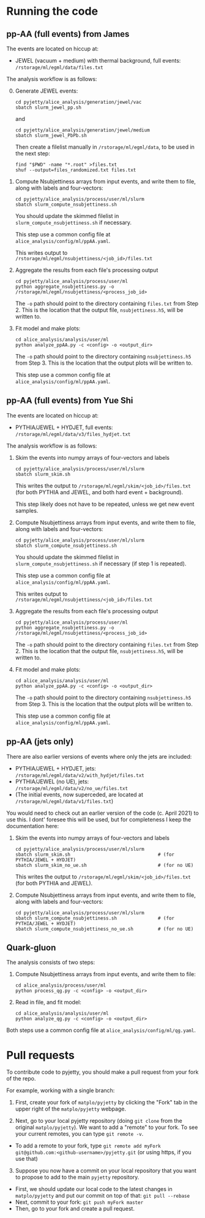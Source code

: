 # Running the code

## pp-AA (full events) from James

The events are located on hiccup at:
- JEWEL (vacuum + medium) with thermal background, full events: `/rstorage/ml/egml/data/files.txt`

The analysis workflow is as follows:

0. Generate JEWEL events: 
   ```
   cd pyjetty/alice_analysis/generation/jewel/vac
   sbatch slurm_jewel_pp.sh
   ```
   and 
   ```
   cd pyjetty/alice_analysis/generation/jewel/medium
   sbatch slurm_jewel_PbPb.sh
   ```
   Then create a filelist manually in `/rstorage/ml/egml/data`, to be used in the next step:
   ```
   find "$PWD" -name "*.root" >files.txt
   shuf --output=files_randomized.txt files.txt
   ```
   
1. Compute Nsubjettiness arrays from input events, and write them to file, along with labels and four-vectors: 
   ```
   cd pyjetty/alice_analysis/process/user/ml/slurm
   sbatch slurm_compute_nsubjettiness.sh
   ```
   You should update the skimmed filelist in `slurm_compute_nsubjettiness.sh` if necessary.
   
   This step use a common config file at `alice_analysis/config/ml/ppAA.yaml`.
   
   This writes output to `/rstorage/ml/egml/nsubjettiness/<job_id>/files.txt`

2. Aggregate the results from each file's processing output
   ```
   cd pyjetty/alice_analysis/process/user/ml
   python aggregate_nsubjettiness.py -o /rstorage/ml/egml/nsubjettiness/<process_job_id>
   ```
   The `-o` path should point to the directory containing `files.txt` from Step 2. This is the location that the output file, `nsubjettiness.h5`, will be written to. 
   
3. Fit model and make plots:
   ```
   cd alice_analysis/analysis/user/ml
   python analyze_ppAA.py -c <config> -o <output_dir>
   ```
   The `-o` path should point to the directory containing `nsubjettiness.h5` from Step 3. This is the location that the output plots will be written to. 
   
   This step use a common config file at `alice_analysis/config/ml/ppAA.yaml`.

## pp-AA (full events) from Yue Shi

The events are located on hiccup at:
- PYTHIA/JEWEL + HYDJET, full events: `/rstorage/ml/egml/data/v3/files_hydjet.txt`

The analysis workflow is as follows:

1. Skim the events into numpy arrays of four-vectors and labels
   ```
   cd pyjetty/alice_analysis/process/user/ml/slurm
   sbatch slurm_skim.sh
   ```
   This writes the output to `/rstorage/ml/egml/skim/<job_id>/files.txt` (for both PYTHIA and JEWEL, and both hard event + background).
   
   This step likely does not have to be repeated, unless we get new event samples.

2. Compute Nsubjettiness arrays from input events, and write them to file, along with labels and four-vectors: 
   ```
   cd pyjetty/alice_analysis/process/user/ml/slurm
   sbatch slurm_compute_nsubjettiness.sh
   ```
   You should update the skimmed filelist in `slurm_compute_nsubjettiness.sh` if necessary (if step 1 is repeated).
   
   This step use a common config file at `alice_analysis/config/ml/ppAA.yaml`.
   
   This writes output to `/rstorage/ml/egml/nsubjettiness/<job_id>/files.txt`

3. Aggregate the results from each file's processing output
   ```
   cd pyjetty/alice_analysis/process/user/ml
   python aggregate_nsubjettiness.py -o /rstorage/ml/egml/nsubjettiness/<process_job_id>
   ```
   The `-o` path should point to the directory containing `files.txt` from Step 2. This is the location that the output file, `nsubjettiness.h5`, will be written to. 
   
4. Fit model and make plots:
   ```
   cd alice_analysis/analysis/user/ml
   python analyze_ppAA.py -c <config> -o <output_dir>
   ```
   The `-o` path should point to the directory containing `nsubjettiness.h5` from Step 3. This is the location that the output plots will be written to. 
   
   This step use a common config file at `alice_analysis/config/ml/ppAA.yaml`.
   
## pp-AA (jets only)

There are also earlier versions of events where only the jets are included:
- PYTHIA/JEWEL + HYDJET, jets: `/rstorage/ml/egml/data/v2/with_hydjet/files.txt`
- PYTHIA/JEWEL (no UE), jets: `/rstorage/ml/egml/data/v2/no_ue/files.txt`
- (The initial events, now superceded, are located at `/rstorage/ml/egml/data/v1/files.txt`)

You would need to check out an earlier version of the code (c. April 2021) to use this. I dont' foresee this will be used, but for completeness I keep the documentation here:

1. Skim the events into numpy arrays of four-vectors and labels
   ```
   cd pyjetty/alice_analysis/process/user/ml/slurm
   sbatch slurm_skim.sh                                # (for PYTHIA/JEWEL + HYDJET)
   sbatch slurm_skim_no_ue.sh                          # (for no UE)
   ```
   This writes the output to `/rstorage/ml/egml/skim/<job_id>/files.txt` (for both PYTHIA and JEWEL).

2. Compute Nsubjettiness arrays from input events, and write them to file, along with labels and four-vectors: 
   ```
   cd pyjetty/alice_analysis/process/user/ml/slurm
   sbatch slurm_compute_nsubjettiness.sh               # (for PYTHIA/JEWEL + HYDJET)
   sbatch slurm_compute_nsubjettiness_no_ue.sh         # (for no UE)
   ```
## Quark-gluon

The analysis consists of two steps:
1. Compute Nsubjettiness arrays from input events, and write them to file: 
   ```
   cd alice_analysis/process/user/ml
   python process_qg.py -c <config> -o <output_dir>
   ```
2. Read in file, and fit model:
   ```
   cd alice_analysis/analysis/user/ml
   python analyze_qg.py -c <config> -o <output_dir>
   ```

Both steps use a common config file at `alice_analysis/config/ml/qg.yaml`.

# Pull requests

To contribute code to pyjetty, you should make a pull request from your fork of the repo.

For example, working with a single branch:

1. First, create your fork of `matplo/pyjetty` by clicking the "Fork" tab in the upper right of the `matplo/pyjetty` webpage.

2. Next, go to your local pyjetty repository (doing `git clone` from the original `matplo/pyjetty`). We want to add a "remote" to your fork. To see your current remotes, you can type `git remote -v`. 

- To add a remote to your fork, type `git remote add myFork git@github.com:<github-username>/pyjetty.git` (or using https, if you use that)

3. Suppose you now have a commit on your local repository that you want to propose to add to the main `pyjetty` repository.

- First, we should update our local code to the latest changes in `matplo/pyjetty` and put our commit on top of that: `git pull --rebase`
- Next, commit to your fork: `git push myFork master`
- Then, go to your fork and create a pull request.
